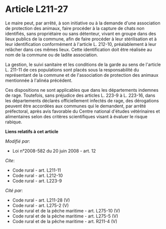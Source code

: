 # Article L211-27

Le maire peut, par arrêté, à son initiative ou à la demande d'une association de protection des animaux, faire procéder à la
capture de chats non identifiés, sans propriétaire ou sans détenteur, vivant en groupe dans des lieux publics de la commune,
afin de faire procéder à leur stérilisation et à leur identification conformément à l'article L. 212-10, préalablement à leur
relâcher dans ces mêmes lieux. Cette identification doit être réalisée au nom de la commune ou de ladite association. 

La gestion, le suivi sanitaire et les conditions de la garde au sens de l'article L. 211-11 de ces populations sont placés
sous la responsabilité du représentant de la commune et de l'association de protection des animaux mentionnée à l'alinéa
précédent. 

Ces dispositions ne sont applicables que dans les départements indemnes de rage. Toutefois, sans préjudice des articles L.
223-9 à L. 223-16, dans les départements déclarés officiellement infectés de rage, des dérogations peuvent être accordées aux
communes qui le demandent, par arrêté préfectoral, après avis favorable du Centre national d'études vétérinaires et
alimentaires selon des critères scientifiques visant à évaluer le risque rabique.

**Liens relatifs à cet article**

_Modifié par_:

  - Loi n°2008-582 du 20 juin 2008 - art. 12

_Cite_:

  - Code rural - art. L211-11
  - Code rural - art. L212-10
  - Code rural - art. L223-9

_Cité par_:

  - Code rural - art. L211-28 (V)
  - Code rural - art. L275-2 (V)
  - Code rural et de la pêche maritime - art. L275-10 (V)
  - Code rural et de la pêche maritime - art. L275-5 (V)
  - Code rural et de la pêche maritime - art. R211-4 (V)
